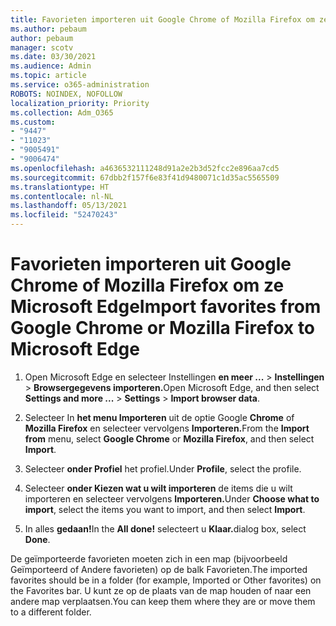 ```yaml
---
title: Favorieten importeren uit Google Chrome of Mozilla Firefox om ze Microsoft Edge
ms.author: pebaum
author: pebaum
manager: scotv
ms.date: 03/30/2021
ms.audience: Admin
ms.topic: article
ms.service: o365-administration
ROBOTS: NOINDEX, NOFOLLOW
localization_priority: Priority
ms.collection: Adm_O365
ms.custom:
- "9447"
- "11023"
- "9005491"
- "9006474"
ms.openlocfilehash: a4636532111248d91a2e2b3d52fcc2e896aa7cd5
ms.sourcegitcommit: 67dbb2f157f6e83f41d9480071c1d35ac5565509
ms.translationtype: HT
ms.contentlocale: nl-NL
ms.lasthandoff: 05/13/2021
ms.locfileid: "52470243"
---
```

# <a name="import-favorites-from-google-chrome-or-mozilla-firefox-to-microsoft-edge"></a><span data-ttu-id="765a3-102">Favorieten importeren uit Google Chrome of Mozilla Firefox om ze Microsoft Edge</span><span class="sxs-lookup"><span data-stu-id="765a3-102">Import favorites from Google Chrome or Mozilla Firefox to Microsoft Edge</span></span>

1. <span data-ttu-id="765a3-103">Open Microsoft Edge en selecteer Instellingen **en meer ...**  >  **Instellingen**  >  **Browsergegevens importeren.**</span><span class="sxs-lookup"><span data-stu-id="765a3-103">Open Microsoft Edge, and then select **Settings and more ...** > **Settings** > **Import browser data**.</span></span>

1. <span data-ttu-id="765a3-104">Selecteer In **het menu Importeren** uit de optie Google **Chrome** of **Mozilla Firefox** en selecteer vervolgens **Importeren.**</span><span class="sxs-lookup"><span data-stu-id="765a3-104">From the **Import from** menu, select **Google Chrome** or **Mozilla Firefox**, and then select **Import**.</span></span>

1. <span data-ttu-id="765a3-105">Selecteer **onder Profiel** het profiel.</span><span class="sxs-lookup"><span data-stu-id="765a3-105">Under **Profile**, select the profile.</span></span>

1. <span data-ttu-id="765a3-106">Selecteer **onder Kiezen wat u wilt importeren** de items die u wilt importeren en selecteer vervolgens **Importeren.**</span><span class="sxs-lookup"><span data-stu-id="765a3-106">Under **Choose what to import**, select the items you want to import, and then select **Import**.</span></span>

1. <span data-ttu-id="765a3-107">In alles **gedaan!**</span><span class="sxs-lookup"><span data-stu-id="765a3-107">In the **All done!**</span></span> <span data-ttu-id="765a3-108">selecteert u **Klaar.**</span><span class="sxs-lookup"><span data-stu-id="765a3-108">dialog box, select **Done**.</span></span>

<span data-ttu-id="765a3-109">De geïmporteerde favorieten moeten zich in een map (bijvoorbeeld Geïmporteerd of Andere favorieten) op de balk Favorieten.</span><span class="sxs-lookup"><span data-stu-id="765a3-109">The imported favorites should be in a folder (for example, Imported or Other favorites) on the Favorites bar.</span></span> <span data-ttu-id="765a3-110">U kunt ze op de plaats van de map houden of naar een andere map verplaatsen.</span><span class="sxs-lookup"><span data-stu-id="765a3-110">You can keep them where they are or move them to a different folder.</span></span>
